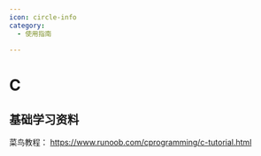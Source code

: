```yaml
---
icon: circle-info
category:
  - 使用指南

---
```



# C


## 基础学习资料
菜鸟教程： https://www.runoob.com/cprogramming/c-tutorial.html

